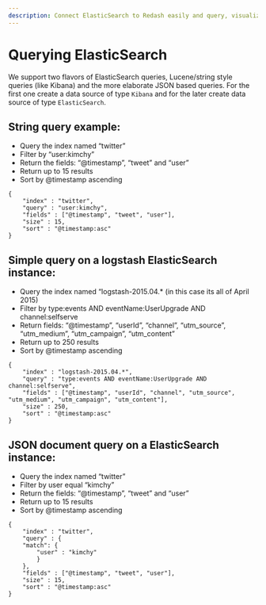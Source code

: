 ```yaml
---
description: Connect ElasticSearch to Redash easily and query, visualize and share it in moments.
---
```


# Querying ElasticSearch

We support two flavors of ElasticSearch queries, Lucene/string style queries (like Kibana) and the more elaborate JSON based queries. For the first one create a data source of type `Kibana` and for the later create data source of type `ElasticSearch`.

## String query example:

* Query the index named “twitter”
* Filter by “user:kimchy”
* Return the fields: “@timestamp”, “tweet” and “user”
* Return up to 15 results
* Sort by @timestamp ascending


```
{
    "index" : "twitter",
    "query" : "user:kimchy",
    "fields" : ["@timestamp", "tweet", "user"],
    "size" : 15,
    "sort" : "@timestamp:asc"
}
```

## Simple query on a logstash ElasticSearch instance:

* Query the index named “logstash-2015.04.* (in this case its all of April 2015)
* Filter by type:events AND eventName:UserUpgrade AND channel:selfserve
* Return fields: “@timestamp”, “userId”, “channel”, “utm_source”, “utm_medium”, “utm_campaign”, “utm_content”
* Return up to 250 results
* Sort by @timestamp ascending


```
{
    "index" : "logstash-2015.04.*",
    "query" : "type:events AND eventName:UserUpgrade AND channel:selfserve",
    "fields" : ["@timestamp", "userId", "channel", "utm_source", "utm_medium", "utm_campaign", "utm_content"],
    "size" : 250,
    "sort" : "@timestamp:asc"
}
```

## JSON document query on a ElasticSearch instance:

* Query the index named “twitter”
* Filter by user equal “kimchy”
* Return the fields: “@timestamp”, “tweet” and “user”
* Return up to 15 results
* Sort by @timestamp ascending

```
{
    "index" : "twitter",
    "query" : {
    "match": {
        "user" : "kimchy"
        }
    },
    "fields" : ["@timestamp", "tweet", "user"],
    "size" : 15,
    "sort" : "@timestamp:asc"
}
```

